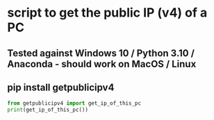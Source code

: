 # script to get the public IP (v4) of a PC 

## Tested against Windows 10 / Python 3.10 / Anaconda - should work on MacOS / Linux

## pip install getpublicipv4


```python
from getpublicipv4 import get_ip_of_this_pc
print(get_ip_of_this_pc())

```